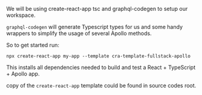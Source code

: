 We will be using create-react-app tsc and graphql-codegen to setup our workspace.

`graphql-codegen` will generate Typescript types for us and some handy wrappers to simplify the usage of several Apollo methods.

So to get started run:
```
npx create-react-app my-app --template cra-template-fullstack-apollo
```

This installs all dependencies needed to build and test a React + TypeScript + Apollo app.


copy of the `create-react-app` template could be found in source codes root.
